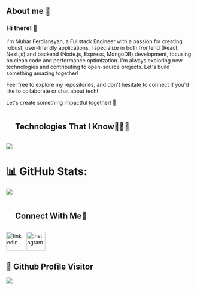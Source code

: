## About me 👋
### Hi there! 👋

I'm Muhar Ferdiansyah, a Fullstack Engineer with a passion for creating robust, user-friendly applications. I specialize in both frontend (React, Next.js) and backend (Node.js, Express, MongoDB) development, focusing on clean code and performance optimization. I'm always exploring new technologies and contributing to open-source projects. Let's build something amazing together!

Feel free to explore my repositories, and don't hesitate to connect if you'd like to collaborate or chat about tech!

Let's create something impactful together! 🚀

<!--h1 without bottom border-->
<div id="user-content-toc">
  <ul align="left">
    <summary><h2 style="display: inline-block">Technologies That I Know👨🏻‍💻</h2></summary>
  </ul>
</div>
<!--tech stack icons-->
<p align="left">
  <a href="https://skillicons.dev">
    <img src="https://skillicons.dev/icons?i=git,cpp,css,discord,express,figma,firebase,github,html,java,js,materialui,nginx,mongodb,mysql,nextjs,nodejs,postman,py,react,redux,tailwind,ts,vscode," />
  </a>
</p>

# 📊 GitHub Stats:
![](https://github-readme-streak-stats.herokuapp.com/?user=muhar05&theme=tokyonight&hide_border=false)

<!-- Connect with me -->
<!--h2 without bottom border-->
<div id="user-content-toc">
  <ul align="left">
    <summary><h2 style="display: inline-block">Connect With Me🤝</h2></summary>
  </ul>
</div>

<!--icons and links-->
<p align="left">
<a href="https://www.linkedin.com/in/muhar-ferdiansyah-b44161291/" target="blank"><img align="center" src="https://user-images.githubusercontent.com/88904952/234979284-68c11d7f-1acc-4f0c-ac78-044e1037d7b0.png" alt="linkedin" height="50" width="50" /></a>
<a href="https://www.instagram.com/zx.harr/" target="blank"><img align="center" src="https://user-images.githubusercontent.com/88904952/234981169-2dd1e58f-4b7e-468c-8213-034ba62156c3.png" alt="instagram" height="50" width="50" /></a>
</p>

## 👀 Github Profile Visitor
[![](https://visitcount.itsvg.in/api?id=muhar05&icon=1&color=6)](https://visitcount.itsvg.in)
